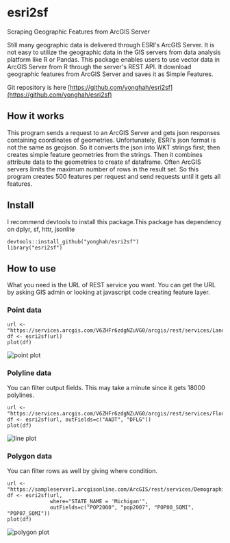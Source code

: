 # esri2sf
Scraping Geographic Features from ArcGIS Server

Still many geographic data is delivered through ESRI's ArcGIS Server. 
It is not easy to utilize the geographic data in the GIS servers from data analysis platform like R or Pandas. 
This package enables users to use vector data in ArcGIS Server from R through the server's REST API. 
It download geographic features from ArcGIS Server and saves it as Simple Features. 

Git repository is here [https://github.com/yonghah/esri2sf](https://github.com/yonghah/esri2sf)


## How it works

This program sends a request to an ArcGIS Server and gets json responses containing coordinates of geometries. 
Unfortunately, ESRI's json format is not the same as geojson. So it converts the json into WKT strings first; 
then creates simple feature geometries from the strings. Then it combines attribute data to the geometries to 
create sf dataframe. Often ArcGIS servers limits the maximum number of rows in the result set. So this program 
creates 500 features per request and send requests until it gets all features. 

## Install

I recommend devtools to install this package.This package has dependency on dplyr, sf, httr, jsonlite

```
devtools::install_github("yonghah/esri2sf")
library("esri2sf")
```

## How to use

What you need is the URL of REST service you want. You can get the URL by asking GIS admin or looking at 
javascript code creating feature layer.

### Point data

```
url <- "https://services.arcgis.com/V6ZHFr6zdgNZuVG0/arcgis/rest/services/Landscape_Trees/FeatureServer/0"
df <- esri2sf(url)
plot(df)
```
![point plot](https://user-images.githubusercontent.com/3218468/29668766-544723a2-88af-11e7-8852-e8f7d21ffd5b.png)


### Polyline data

You can filter output fields. This may take a minute since it gets 18000 polylines. 

```
url <- "https://services.arcgis.com/V6ZHFr6zdgNZuVG0/arcgis/rest/services/Florida_Annual_Average_Daily_Traffic/FeatureServer/0"
df <- esri2sf(url, outFields=c("AADT", "DFLG"))
plot(df)
```
![line plot](https://user-images.githubusercontent.com/3218468/29668781-5dc1f4de-88af-11e7-8680-4d2ad648e04f.png)

### Polygon data

You can filter rows as well by giving where condition.

```
url <- "https://sampleserver1.arcgisonline.com/ArcGIS/rest/services/Demographics/ESRI_Census_USA/MapServer/3"
df <- esri2sf(url, 
              where="STATE_NAME = 'Michigan'", 
              outFields=c("POP2000", "pop2007", "POP00_SQMI", "POP07_SQMI"))
plot(df)
```
![polygon plot](https://user-images.githubusercontent.com/3218468/29668791-63e66976-88af-11e7-9f6c-5d95bac4a69e.png)
